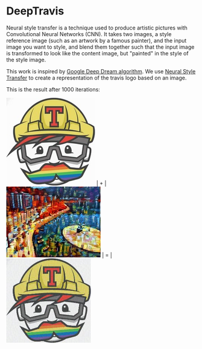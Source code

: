 # DeepTravis

Neural style transfer is a technique used to produce artistic pictures with Convolutional Neural Networks (CNN).  It takes two images, a style reference image (such as an artwork by a famous painter), and the input image you want to style, and blend them together such that the input image is transformed to look like the content image, but "painted" in the style of the style image.

This work is inspired by [Google Deep Dream algorithm](https://en.wikipedia.org/wiki/DeepDream). We use [Neural Style Transfer](https://en.wikipedia.org/wiki/Neural_Style_Transfer) to create a representation of the travis logo based on an image.

This is the result after 1000 iterations: 








![Alt Text](/participants/cesarsv/DeepTravis/img/travis.jpg )
 | + | ![Alt Text](/participants/cesarsv/DeepTravis/img/style.jpg) | = | ![Alt Text](/participants/cesarsv/DeepTravis/img/result.gif)
 
